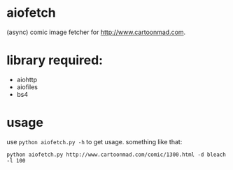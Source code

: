 # aiofetch
(async) comic image fetcher for http://www.cartoonmad.com.

# library required:
  - aiohttp
  - aiofiles
  - bs4
# usage
use `python aiofetch.py -h` to get usage.  something like that:
```
python aiofetch.py http://www.cartoonmad.com/comic/1300.html -d bleach -l 100
```
